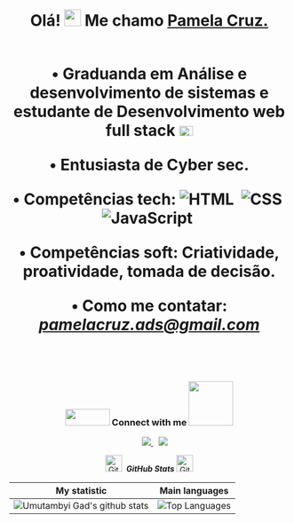 <h1 align="center">Olá! <img src="https://github.com/abdoachhoubi/abdoachhoubi/blob/main/gifs/Hi.gif" width="30"/> Me chamo <a href="https://github.com/alunapamelacruz?tab=repositories/" target="blank">
Pamela Cruz.</a> 
<br/>
<br/>

• Graduanda em Análise e desenvolvimento de sistemas e estudante de Desenvolvimento web full stack <img src="https://cdn.jsdelivr.net/npm/country-flag-emoji-json@2.0.0/dist/images/BR.svg" width="25" height="18"/>

• Entusiasta de Cyber sec.

• Competências tech: ![HTML](https://img.shields.io/badge/-HTML-05122A?style=flat&logo=HTML5)&nbsp; ![CSS](https://img.shields.io/badge/-CSS-05122A?style=flat&logo=CSS3&logoColor=1572B6)&nbsp; ![JavaScript](https://img.shields.io/badge/-JavaScript-05122A?style=flat&logo=javascript)&nbsp; 

• Competências soft: Criatividade, proatividade, tomada de decisão.

• Como me contatar: *pamelacruz.ads@gmail.com*
	
     

<br/>
<h3 align="center" > <img src="https://raw.githubusercontent.com/ShahriarShafin/ShahriarShafin/main/Assets/handshake.gif" width="80" height="30"/>&nbsp;Connect with me <img src='https://raw.githubusercontent.com/ShahriarShafin/ShahriarShafin/main/Assets/handshake.gif' width="80px"/> </h3>
<div align="center"  class="icons-social" style="margin-left: 10px;">
<a style="margin-left: 10px;"  target="_blank" href="https://www.linkedin.com/in/pamelacruz-fullstack/">
<img src="https://img.shields.io/badge/-LinkedIn-%230077B5?style=for-the-badge&logo=linkedin&logoColor=white" />
<a style="margin-left: 10px;" target="_blank" href="https://www.instagram.com/pmlgcz/">
<img src="https://img.shields.io/badge/-Instagram-%23E4405F?style=for-the-badge&logo=instagram&logoColor=white"></a>
</div>

<p align="center">

<p  align="center">
 <img src="https://emojis.slackmojis.com/emojis/images/1643514058/149/sonic.gif?1643514058" width="30px" alt="GitHub-Status"/>&nbsp;<i> <b>GitHub Stats</b> </i><img src="https://emojis.slackmojis.com/emojis/images/1643514230/1973/mario_luigi_dance.gif?1643514230" width="30px" alt="GitHub-Status"/>
 </p>

 

| My statistic                                                                                                                                                            | Main languages                                                                                                                                                                     |
| ------------------------------------------------------------------------------------------------------------------------------------------------------------------------ | ---------------------------------------------------------------------------------------------------------------------------------------------------------------------------------- |
| ![Umutambyi Gad's github stats](https://github-readme-stats.vercel.app/api?username=alunapamelacruz&show_icons=true&hide_border=true&count_private=true&theme=radical) | ![Top Languages](https://github-readme-stats.vercel.app/api/top-langs/?username=alunapamelacruz&langs_count=10&count_private=true&hide_border=true&theme=radical&layout=compact) |


 <div align="center">
<a " target="_blank" href="https://pmlgcz.netlify.app/"> 
		</div>
